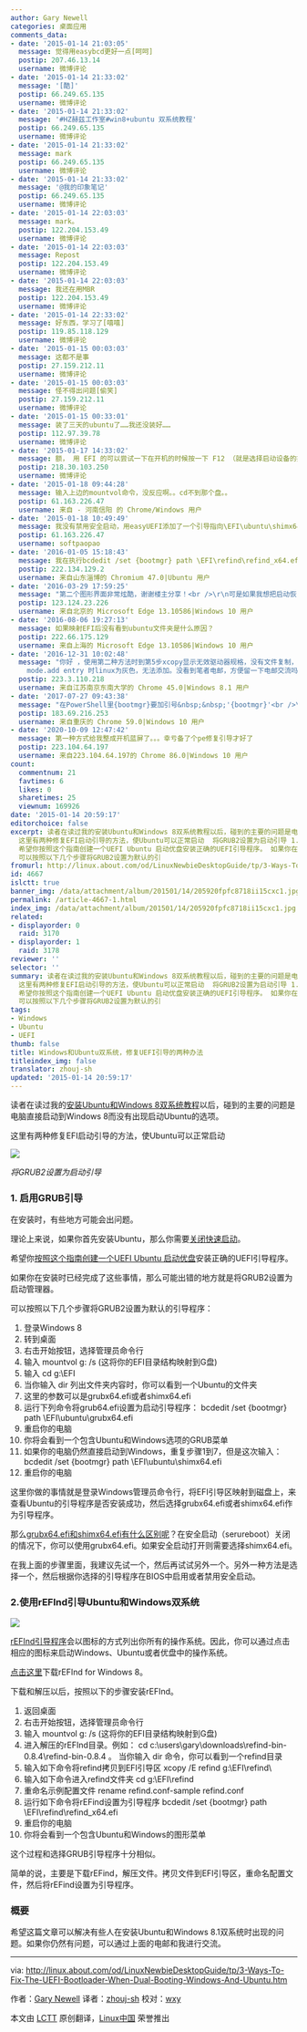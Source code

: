 ```yaml
---
author: Gary Newell
categories: 桌面应用
comments_data:
- date: '2015-01-14 21:03:05'
  message: 觉得用easybcd更好一点[呵呵]
  postip: 207.46.13.14
  username: 微博评论
- date: '2015-01-14 21:33:02'
  message: '[酷]'
  postip: 66.249.65.135
  username: 微博评论
- date: '2015-01-14 21:33:02'
  message: '#HZ赫兹工作室#win8+ubuntu 双系统教程'
  postip: 66.249.65.135
  username: 微博评论
- date: '2015-01-14 21:33:02'
  message: mark
  postip: 66.249.65.135
  username: 微博评论
- date: '2015-01-14 21:33:02'
  message: '@我的印象笔记'
  postip: 66.249.65.135
  username: 微博评论
- date: '2015-01-14 22:03:03'
  message: mark。
  postip: 122.204.153.49
  username: 微博评论
- date: '2015-01-14 22:03:03'
  message: Repost
  postip: 122.204.153.49
  username: 微博评论
- date: '2015-01-14 22:03:03'
  message: 我还在用MBR
  postip: 122.204.153.49
  username: 微博评论
- date: '2015-01-14 22:33:02'
  message: 好东西，学习了[嘻嘻]
  postip: 119.85.118.129
  username: 微博评论
- date: '2015-01-15 00:03:03'
  message: 这都不是事
  postip: 27.159.212.11
  username: 微博评论
- date: '2015-01-15 00:03:03'
  message: 怪不得出问题[偷笑]
  postip: 27.159.212.11
  username: 微博评论
- date: '2015-01-15 00:33:01'
  message: 装了三天的ubuntu了……我还没装好……
  postip: 112.97.39.78
  username: 微博评论
- date: '2015-01-17 14:33:02'
  message: 额， 用 EFI 的可以尝试一下在开机的时候按一下 F12 （就是选择启动设备的按键，我这里是F12。grub安装在 ubuntu 挂载点为/的分区），里面会有ubuntu这一选项的说~
  postip: 218.30.103.250
  username: 微博评论
- date: '2015-01-18 09:44:28'
  message: 输入上边的mountvol命令，没反应啊。。cd不到那个盘。。
  postip: 61.163.226.47
  username: 来自 - 河南信阳 的 Chrome/Windows 用户
- date: '2015-01-18 10:49:49'
  message: 我没有禁用安全启动，用easyUEFI添加了一个引导指向\EFI\ubuntu\shimx64.efi就可以了。。
  postip: 61.163.226.47
  username: softpaopao
- date: '2016-01-05 15:18:43'
  message: 我在执行bcdedit /set {bootmgr} path \EFI\refind\refind_x64.efi时老是报参数错误。。。貌似没写错啊
  postip: 222.134.129.2
  username: 来自山东淄博的 Chromium 47.0|Ubuntu 用户
- date: '2016-03-29 17:59:25'
  message: "第二个图形界面非常炫酷，谢谢楼主分享！<br />\r\n可是如果我想把启动恢复成最初的启动该怎么更改设置呢？"
  postip: 123.124.23.226
  username: 来自北京的 Microsoft Edge 13.10586|Windows 10 用户
- date: '2016-08-06 19:27:13'
  message: 如果映射EFI后没有看到ubuntu文件夹是什么原因？
  postip: 222.66.175.129
  username: 来自上海的 Microsoft Edge 13.10586|Windows 10 用户
- date: '2016-12-31 10:02:48'
  message: "你好 ，使用第二种方法时到第5步xcopy显示无效驱动器规格，没有文件复制，怀疑一开始EFI映射G盘没有成功，必须映射G盘吗？<br />\r\n另，easybcd修复时显示EFI
    mode.add entry 时linux为灰色，无法添加。没看到笔者电邮，方便留一下电邮交流吗？非常感谢。"
  postip: 223.3.110.218
  username: 来自江苏南京东南大学的 Chrome 45.0|Windows 8.1 用户
- date: '2017-07-27 09:43:38'
  message: "在PowerShell里{bootmgr}要加引号&nbsp;&nbsp;'{bootmgr}'<br />\r\n<br />\r\n我也是上Quote上面查了一下才知道"
  postip: 183.69.216.253
  username: 来自重庆的 Chrome 59.0|Windows 10 用户
- date: '2020-10-09 12:47:42'
  message: 第一种方式给我整成开机蓝屏了。。。幸亏备了个pe修复引导才好了
  postip: 223.104.64.197
  username: 来自223.104.64.197的 Chrome 86.0|Windows 10 用户
count:
  commentnum: 21
  favtimes: 6
  likes: 0
  sharetimes: 25
  viewnum: 169926
date: '2015-01-14 20:59:17'
editorchoice: false
excerpt: 读者在读过我的安装Ubuntu和Windows 8双系统教程以后，碰到的主要的问题是电脑直接启动到Windows 8而没有出现启动Ubuntu的选项。
  这里有两种修复EFI启动引导的方法，使Ubuntu可以正常启动  将GRUB2设置为启动引导 1. 启用GRUB引导 在安装时，有些地方可能会出问题。 理论上来说，如果你首先安装Ubuntu，那么你需要关闭快速启动。
  希望你按照这个指南创建一个UEFI Ubuntu 启动优盘安装正确的UEFI引导程序。 如果你在安装时已经完成了这些事情，那么可能出错的地方就是将GRUB2设置为启动管理器。
  可以按照以下几个步骤将GRUB2设置为默认的引
fromurl: http://linux.about.com/od/LinuxNewbieDesktopGuide/tp/3-Ways-To-Fix-The-UEFI-Bootloader-When-Dual-Booting-Windows-And-Ubuntu.htm
id: 4667
islctt: true
banner_img: /data/attachment/album/201501/14/205920fpfc8718ii15cxc1.jpg
permalink: /article-4667-1.html
index_img: /data/attachment/album/201501/14/205920fpfc8718ii15cxc1.jpg.thumb.jpg
related:
- displayorder: 0
  raid: 3170
- displayorder: 1
  raid: 3178
reviewer: ''
selector: ''
summary: 读者在读过我的安装Ubuntu和Windows 8双系统教程以后，碰到的主要的问题是电脑直接启动到Windows 8而没有出现启动Ubuntu的选项。
  这里有两种修复EFI启动引导的方法，使Ubuntu可以正常启动  将GRUB2设置为启动引导 1. 启用GRUB引导 在安装时，有些地方可能会出问题。 理论上来说，如果你首先安装Ubuntu，那么你需要关闭快速启动。
  希望你按照这个指南创建一个UEFI Ubuntu 启动优盘安装正确的UEFI引导程序。 如果你在安装时已经完成了这些事情，那么可能出错的地方就是将GRUB2设置为启动管理器。
  可以按照以下几个步骤将GRUB2设置为默认的引
tags:
- Windows
- Ubuntu
- UEFI
thumb: false
title: Windows和Ubuntu双系统，修复UEFI引导的两种办法
titleindex_img: false
translator: zhouj-sh
updated: '2015-01-14 20:59:17'
---
```


读者在读过我的[安装Ubuntu和Windows 8双系统教程](http://linux.cn/article-3178-1.html)以后，碰到的主要的问题是电脑直接启动到Windows 8而没有出现启动Ubuntu的选项。


这里有两种修复EFI启动引导的方法，使Ubuntu可以正常启动


![](/data/attachment/album/201501/14/205920fpfc8718ii15cxc1.jpg)


*将GRUB2设置为启动引导*


### 1. 启用GRUB引导


在安装时，有些地方可能会出问题。


理论上来说，如果你首先安装Ubuntu，那么你需要[关闭快速启动](http://linux.cn/article-3178-1.html#4_3289)。


希望你[按照这个指南创建一个UEFI Ubuntu 启动优盘](http://linux.cn/article-3178-1.html#4_1717)安装正确的UEFI引导程序。


如果你在安装时已经完成了这些事情，那么可能出错的地方就是将GRUB2设置为启动管理器。


可以按照以下几个步骤将GRUB2设置为默认的引导程序：


1. 登录Windows 8
2. 转到桌面
3. 右击开始按钮，选择管理员命令行
4. 输入 mountvol g: /s (这将你的EFI目录结构映射到G盘)
5. 输入 cd g:\EFI
6. 当你输入 dir 列出文件夹内容时，你可以看到一个Ubuntu的文件夹
7. 这里的参数可以是grubx64.efi或者shimx64.efi
8. 运行下列命令将grub64.efi设置为启动引导程序： bcdedit /set {bootmgr} path \EFI\ubuntu\grubx64.efi
9. 重启你的电脑
10. 你将会看到一个包含Ubuntu和Windows选项的GRUB菜单
11. 如果你的电脑仍然直接启动到Windows，重复步骤1到7，但是这次输入： bcdedit /set {bootmgr} path \EFI\ubuntu\shimx64.efi
12. 重启你的电脑


这里你做的事情就是登录Windows管理员命令行，将EFI引导区映射到磁盘上，来查看Ubuntu的引导程序是否安装成功，然后选择grubx64.efi或者shimx64.efi作为引导程序。


那么[grubx64.efi和shimx64.efi有什么区别呢](https://wiki.ubuntu.com/SecurityTeam/SecureBoot)？在安全启动（serureboot）关闭的情况下，你可以使用grubx64.efi。如果安全启动打开则需要选择shimx64.efi。


在我上面的步骤里面，我建议先试一个，然后再试试另外一个。另外一种方法是选择一个，然后根据你选择的引导程序在BIOS中启用或者禁用安全启动。


### 2.使用rEFInd引导Ubuntu和Windows双系统


![](/data/attachment/album/201501/14/205922oze90hhkpc0moky1.png)


[rEFInd引导程序](http://www.rodsbooks.com/refind/installing.html#windows)会以图标的方式列出你所有的操作系统。因此，你可以通过点击相应的图标来启动Windows、Ubuntu或者优盘中的操作系统。


[点击这里](http://sourceforge.net/projects/refind/files/0.8.4/refind-bin-0.8.4.zip/download)下载rEFInd for Windows 8。


下载和解压以后，按照以下的步骤安装rEFInd。


1. 返回桌面
2. 右击开始按钮，选择管理员命令行
3. 输入 mountvol g: /s (这将你的EFI目录结构映射到G盘)
4. 进入解压的rEFInd目录。例如： cd c:\users\gary\downloads\refind-bin-0.8.4\refind-bin-0.8.4 。 当你输入 dir 命令，你可以看到一个refind目录
5. 输入如下命令将refind拷贝到EFI引导区 xcopy /E refind g:\EFI\refind\
6. 输入如下命令进入refind文件夹 cd g:\EFI\refind
7. 重命名示例配置文件 rename refind.conf-sample refind.conf
8. 运行如下命令将rEFind设置为引导程序 bcdedit /set {bootmgr} path \EFI\refind\refind\_x64.efi
9. 重启你的电脑
10. 你将会看到一个包含Ubuntu和Windows的图形菜单


这个过程和选择GRUB引导程序十分相似。


简单的说，主要是下载rEFind，解压文件。拷贝文件到EFI引导区，重命名配置文件，然后将rEFind设置为引导程序。


### 概要


希望这篇文章可以解决有些人在安装Ubuntu和Windows 8.1双系统时出现的问题。如果你仍然有问题，可以通过上面的电邮和我进行交流。




---


via: <http://linux.about.com/od/LinuxNewbieDesktopGuide/tp/3-Ways-To-Fix-The-UEFI-Bootloader-When-Dual-Booting-Windows-And-Ubuntu.htm>


作者：[Gary Newell](http://linux.about.com/bio/Gary-Newell-132058.htm) 译者：[zhouj-sh](https://github.com/zhouj-sh) 校对：[wxy](https://github.com/wxy)


本文由 [LCTT](https://github.com/LCTT/TranslateProject) 原创翻译，[Linux中国](http://linux.cn/) 荣誉推出